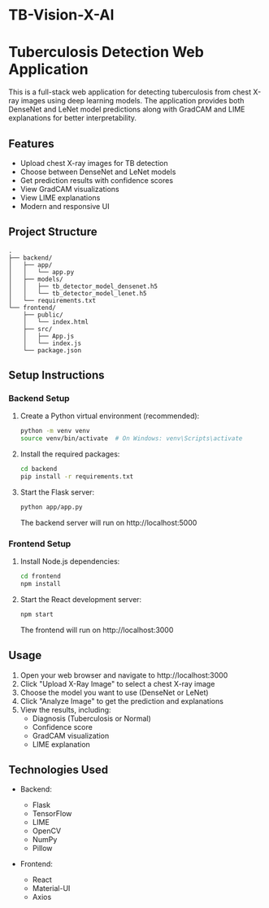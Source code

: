 # TB-Vision-X-AI
# Tuberculosis Detection Web Application

This is a full-stack web application for detecting tuberculosis from chest X-ray images using deep learning models. The application provides both DenseNet and LeNet model predictions along with GradCAM and LIME explanations for better interpretability.

## Features

- Upload chest X-ray images for TB detection
- Choose between DenseNet and LeNet models
- Get prediction results with confidence scores
- View GradCAM visualizations
- View LIME explanations
- Modern and responsive UI

## Project Structure

```
.
├── backend/
│   ├── app/
│   │   └── app.py
│   ├── models/
│   │   ├── tb_detector_model_densenet.h5
│   │   └── tb_detector_model_lenet.h5
│   └── requirements.txt
└── frontend/
    ├── public/
    │   └── index.html
    ├── src/
    │   ├── App.js
    │   └── index.js
    └── package.json
```

## Setup Instructions

### Backend Setup

1. Create a Python virtual environment (recommended):
   ```bash
   python -m venv venv
   source venv/bin/activate  # On Windows: venv\Scripts\activate
   ```

2. Install the required packages:
   ```bash
   cd backend
   pip install -r requirements.txt
   ```

3. Start the Flask server:
   ```bash
   python app/app.py
   ```
   The backend server will run on http://localhost:5000

### Frontend Setup

1. Install Node.js dependencies:
   ```bash
   cd frontend
   npm install
   ```

2. Start the React development server:
   ```bash
   npm start
   ```
   The frontend will run on http://localhost:3000

## Usage

1. Open your web browser and navigate to http://localhost:3000
2. Click "Upload X-Ray Image" to select a chest X-ray image
3. Choose the model you want to use (DenseNet or LeNet)
4. Click "Analyze Image" to get the prediction and explanations
5. View the results, including:
   - Diagnosis (Tuberculosis or Normal)
   - Confidence score
   - GradCAM visualization
   - LIME explanation

## Technologies Used

- Backend:
  - Flask
  - TensorFlow
  - LIME
  - OpenCV
  - NumPy
  - Pillow

- Frontend:
  - React
  - Material-UI
  - Axios
